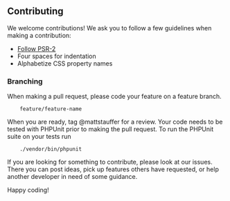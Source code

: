 ## Contributing

We welcome contributions! We ask you to follow a few guidelines when making a contribution:

- [Follow PSR-2](http://www.php-fig.org/psr/psr-2/)
- Four spaces for indentation
- Alphabetize CSS property names

### Branching

When making a pull request, please code your feature on a feature branch.

```command-line
    feature/feature-name
```

When you are ready, tag @mattstauffer for a review. Your code needs to be tested with PHPUnit prior to making the pull
request. To run the PHPUnit suite on your tests run

```command-line
    ./vendor/bin/phpunit
```

If you are looking for something to contribute, please look at our issues. There you can post ideas, pick up features others have requested, or help another developer in need of some guidance.

Happy coding!

